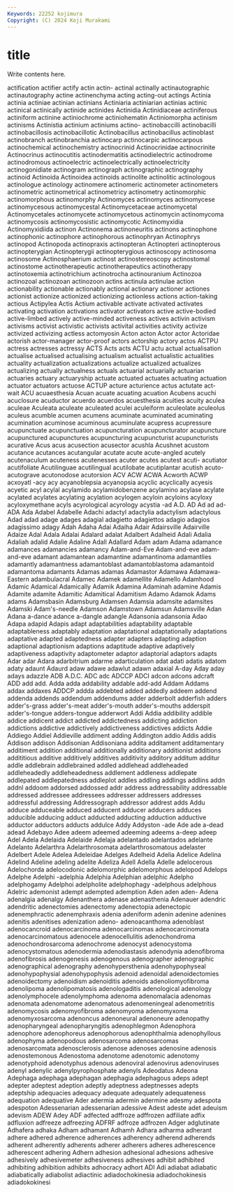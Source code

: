 ```yaml
---
Keywords: 22252 kojimura
Copyright: (C) 2024 Koji Murakami
---
```


# title

Write contents here.



 actification actifier actify actin actin- actinal actinally actinautographic
actinautography actine actinenchyma acting acting-out actings Actinia actinia actiniae actinian
actinians Actiniaria actiniarian actinias actinic actinical actinically actinide actinides Actinidia
Actinidiaceae actiniferous actiniform actinine actiniochrome actiniohematin Actiniomorpha actinism actinisms Actinistia
actinium actiniums actino- actinobaccilli actinobacilli actinobacillosis actinobacillotic Actinobacillus actinobacillus actinoblast
actinobranch actinobranchia actinocarp actinocarpic actinocarpous actinochemical actinochemistry actinocrinid Actinocrinidae actinocrinite
Actinocrinus actinocutitis actinodermatitis actinodielectric actinodrome actinodromous actinoelectric actinoelectrically actinoelectricity actinogonidiate
actinogram actinograph actinographic actinography actinoid Actinoida Actinoidea actinoids actinolite actinolitic
actinologous actinologue actinology actinomere actinomeric actinometer actinometers actinometric actinometrical actinometricy
actinometry actinomorphic actinomorphous actinomorphy Actinomyces actinomyces actinomycese actinomycesous actinomycestal Actinomycetaceae
actinomycetal Actinomycetales actinomycete actinomycetous actinomycin actinomycoma actinomycosis actinomycosistic actinomycotic Actinomyxidia
Actinomyxidiida actinon Actinonema actinoneuritis actinons actinophone actinophonic actinophore actinophorous actinophryan
Actinophrys actinopod Actinopoda actinopraxis actinopteran Actinopteri actinopterous actinopterygian Actinopterygii actinopterygious
actinoscopy actinosoma actinosome Actinosphaerium actinost actinostereoscopy actinostomal actinostome actinotherapeutic actinotherapeutics
actinotherapy actinotoxemia actinotrichium actinotrocha actinouranium Actinozoa actinozoal actinozoan actinozoon actins
actinula actinulae action actionability actionable actionably actional actionary actioner actiones
actionist actionize actionized actionizing actionless actions action-taking actious Actipylea Actis
Actium activable activate activated activates activating activation activations activator activators
active active-bodied active-limbed actively active-minded activeness actives activin activism activisms
activist activistic activists activital activities activity activize activized activizing actless
actomyosin Acton acton Actor actor Actoridae actorish actor-manager actor-proof actors
actorship actory actos ACTPU actress actresses actressy ACTS Acts acts
ACTU actu actual actualisation actualise actualised actualising actualism actualist actualistic
actualities actuality actualization actualizations actualize actualized actualizes actualizing actually actualness
actuals actuarial actuarially actuarian actuaries actuary actuaryship actuate actuated actuates
actuating actuation actuator actuators actuose ACTUP acture acturience actus actutate
act-wait ACU acuaesthesia Acuan acuate acuating acuation Acubens acuchi acuclosure
acuductor acuerdo acuerdos acuesthesia acuities acuity aculea aculeae Aculeata aculeate
aculeated aculei aculeiform aculeolate aculeolus aculeus acumble acumen acumens acuminate
acuminated acuminating acumination acuminose acuminous acuminulate acupress acupressure acupunctuate acupunctuation
acupuncturation acupuncturator acupuncture acupunctured acupunctures acupuncturing acupuncturist acupuncturists acurative Acus
acus acusection acusector acushla Acushnet acustom acutance acutances acutangular acutate
acute acute-angled acutely acutenaculum acuteness acutenesses acuter acutes acutest acuti-
acutiator acutifoliate Acutilinguae acutilingual acutilobate acutiplantar acutish acuto- acutograve acutonodose
acutorsion ACV ACW ACWA Acworth ACWP acxoyatl -acy acy acyanoblepsia
acyanopsia acyclic acyclically acyesis acyetic acyl acylal acylamido acylamidobenzene acylamino
acylase acylate acylated acylates acylating acylation acylogen acyloin acyloins acyloxy
acyloxymethane acyls acyrological acyrology acystia -ad A.D. AD Ad ad
ad- ADA Ada Adabel Adabelle Adachi adactyl adactylia adactylism adactylous
Adad adad adage adages adagial adagietto adagiettos adagio adagios adagissimo
adagy Adah Adaha Adai Adaiha Adair Adairsville Adairville Adaize Adal
Adala Adalai Adalard adalat Adalbert Adalheid Adali Adalia Adaliah adalid
Adalie Adaline Adall Adallard Adam adam Adama adamance adamances adamancies
adamancy Adam-and-Eve Adam-and-eve adam-and-eve adamant adamantean adamantine adamantinoma adamantlies adamantly
adamantness adamantoblast adamantoblastoma adamantoid adamantoma adamants Adamas adamas Adamastor Adamawa
Adamawa-Eastern adambulacral Adamec Adamek adamellite Adamello Adamhood Adamic Adamical Adamically
Adamik Adamina Adaminah adamine Adamis Adamite adamite Adamitic Adamitical Adamitism
Adamo Adamok Adams adams Adamsbasin Adamsburg Adamsen Adamsia adamsite adamsites
Adamski Adam's-needle Adamson Adamstown Adamsun Adamsville Adan Adana a-dance adance
a-dangle adangle Adansonia adansonia Adao Adapa adapid Adapis adapt adaptabilities
adaptability adaptable adaptableness adaptably adaptation adaptational adaptationally adaptations adaptative adapted
adaptedness adapter adapters adapting adaption adaptional adaptionism adaptions adaptitude adaptive
adaptively adaptiveness adaptivity adaptometer adaptor adaptorial adaptors adapts Adar adar
Adara adarbitrium adarme adarticulation adat adati adatis adatom adaty adaunt
Adaurd adaw adawe adawlut adawn adaxial A-day Aday aday adays
adazzle ADB A.D.C. ADC adc ADCCP ADCI adcon adcons adcraft
ADD add add. Adda adda addability addable add-add Addam Addams
addax addaxes ADDCP addda addebted added addedly addeem addend addenda
addends addendum addendums adder adderbolt adderfish adders adder's-grass adder's-meat adder's-mouth
adder's-mouths adderspit adder's-tongue adders-tongue adderwort Addi Addia addibility addible addice
addicent addict addicted addictedness addicting addiction addictions addictive addictively addictiveness
addictives addicts Addie Addiego Addiel Addieville addiment adding Addington addio
Addis addis Addison addison Addisonian Addisoniana addita additament additamentary additiment
addition additional additionally additionary additionist additions addititious additive additively additives
additivity additory additum additur addle addlebrain addlebrained addled addlehead addleheaded
addleheadedly addleheadedness addlement addleness addlepate addlepated addlepatedness addleplot addles addling
addlings addlins addn addnl addoom addorsed addossed addr address addressability
addressable addressed addressee addressees addresser addressers addresses addressful addressing Addressograph
addressor addrest adds Addu adduce adduceable adduced adducent adducer adducers
adduces adducible adducing adduct adducted adducting adduction adductive adductor adductors
adducts addulce Addy Addyston -ade Ade ade a-dead adead Adebayo
Adee adeem adeemed adeeming adeems a-deep adeep Adel Adela Adelaida
Adelaide Adelaja adelantado adelantados adelante Adelanto Adelarthra Adelarthrosomata adelarthrosomatous adelaster
Adelbert Adele Adelea Adeleidae Adelges Adelheid Adelia Adelice Adelina Adelind
Adeline adeling adelite Adeliza Adell Adella Adelle adelocerous Adelochorda adelocodonic
adelomorphic adelomorphous adelopod Adelops Adelphe Adelphi -adelphia Adelphia Adelphian adelphic
Adelpho adelphogamy Adelphoi adelpholite adelphophagy -adelphous adelphous Adelric ademonist adempt
adempted ademption Aden aden aden- Adena adenalgia adenalgy Adenanthera adenase
adenasthenia Adenauer adendric adendritic adenectomies adenectomy adenectopia adenectopic adenemphractic adenemphraxis
adenia adeniform adenin adenine adenines adenitis adenitises adenization adeno- adenoacanthoma
adenoblast adenocancroid adenocarcinoma adenocarcinomas adenocarcinomata adenocarcinomatous adenocele adenocellulitis adenochondroma adenochondrosarcoma
adenochrome adenocyst adenocystoma adenocystomatous adenodermia adenodiastasis adenodynia adenofibroma adenofibrosis adenogenesis
adenogenous adenographer adenographic adenographical adenography adenohypersthenia adenohypophyseal adenohypophysial adenohypophysis adenoid
adenoidal adenoidectomies adenoidectomy adenoidism adenoiditis adenoids adenoliomyofibroma adenolipoma adenolipomatosis adenologaditis
adenological adenology adenolymphocele adenolymphoma adenoma adenomalacia adenomas adenomata adenomatome adenomatous
adenomeningeal adenometritis adenomycosis adenomyofibroma adenomyoma adenomyxoma adenomyxosarcoma adenoncus adenoneural adenoneure
adenopathy adenopharyngeal adenopharyngitis adenophlegmon Adenophora adenophore adenophoreus adenophorous adenophthalmia adenophyllous
adenophyma adenopodous adenosarcoma adenosarcomas adenosarcomata adenosclerosis adenose adenoses adenosine adenosis
adenostemonous Adenostoma adenotome adenotomic adenotomy adenotyphoid adenotyphus adenous adenoviral adenovirus
adenoviruses adenyl adenylic adenylpyrophosphate adenyls Adeodatus Adeona Adephaga adephaga adephagan
adephagia adephagous adeps adept adepter adeptest adeption adeptly adeptness adeptnesses
adepts adeptship adequacies adequacy adequate adequately adequateness adequation adequative Ader
adermia adermin adermine adesmy adespota adespoton Adessenarian adessenarian adessive Adest
adeste adet adeuism adevism ADEW Adey ADF adfected adffroze adffrozen
adfiliate adfix adfluxion adfreeze adfreezing ADFRF adfroze adfrozen Adger adglutinate
Adhafera adhaka Adham adhamant Adhamh Adhara adharma adherant adhere adhered
adherence adherences adherency adherend adherends adherent adherently adherents adherer adherers
adheres adherescence adherescent adhering Adhern adhesion adhesional adhesions adhesive adhesively
adhesivemeter adhesiveness adhesives adhibit adhibited adhibiting adhibition adhibits adhocracy adhort
ADI Adi adiabat adiabatic adiabatically adiabolist adiactinic adiadochokinesia adiadochokinesis adiadokokinesi
